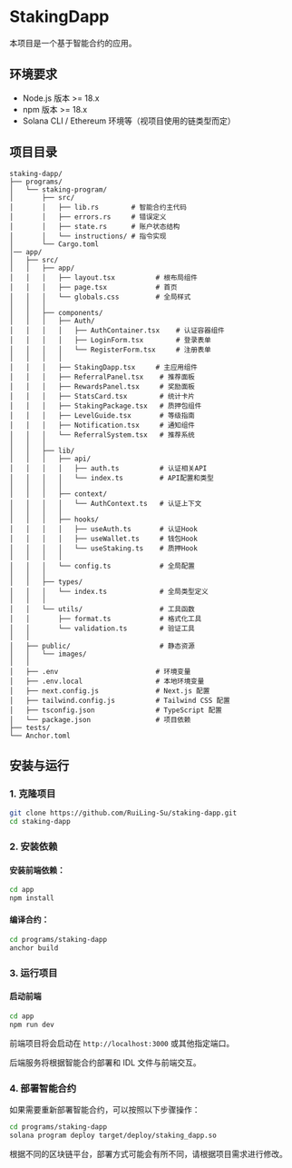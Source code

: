 

# StakingDapp

本项目是一个基于智能合约的应用。

## 环境要求

- Node.js 版本 >= 18.x
- npm 版本 >= 18.x
- Solana CLI / Ethereum 环境等（视项目使用的链类型而定）

## 项目目录

```
staking-dapp/
├── programs/
│   └── staking-program/
│       ├── src/
│       │   ├── lib.rs        # 智能合约主代码
│       │   ├── errors.rs     # 错误定义
│       │   ├── state.rs      # 账户状态结构
│       │   └── instructions/ # 指令实现
│       └── Cargo.toml
│── app/
│   ├── src/
│   │   ├── app/
│   │   │   ├── layout.tsx          # 根布局组件
│   │   │   ├── page.tsx            # 首页
│   │   │   └── globals.css         # 全局样式
│   │   │
│   │   ├── components/
│   │   │   ├── Auth/
│   │   │   │   ├── AuthContainer.tsx    # 认证容器组件
│   │   │   │   ├── LoginForm.tsx        # 登录表单
│   │   │   │   └── RegisterForm.tsx     # 注册表单
│   │   │   │
│   │   │   ├── StakingDapp.tsx     # 主应用组件
│   │   │   ├── ReferralPanel.tsx    # 推荐面板
│   │   │   ├── RewardsPanel.tsx     # 奖励面板
│   │   │   ├── StatsCard.tsx        # 统计卡片
│   │   │   ├── StakingPackage.tsx   # 质押包组件
│   │   │   ├── LevelGuide.tsx       # 等级指南
│   │   │   ├── Notification.tsx     # 通知组件
│   │   │   └── ReferralSystem.tsx   # 推荐系统
│   │   │
│   │   ├── lib/
│   │   │   ├── api/
│   │   │   │   ├── auth.ts          # 认证相关API
│   │   │   │   └── index.ts         # API配置和类型
│   │   │   │
│   │   │   ├── context/
│   │   │   │   └── AuthContext.ts   # 认证上下文
│   │   │   │
│   │   │   ├── hooks/
│   │   │   │   ├── useAuth.ts       # 认证Hook
│   │   │   │   ├── useWallet.ts     # 钱包Hook
│   │   │   │   └── useStaking.ts    # 质押Hook
│   │   │   │
│   │   │   └── config.ts            # 全局配置
│   │   │
│   │   ├── types/
│   │   │   └── index.ts             # 全局类型定义
│   │   │
│   │   └── utils/                   # 工具函数
│   │       ├── format.ts            # 格式化工具
│   │       └── validation.ts        # 验证工具
│   │
│   ├── public/                      # 静态资源
│   │   └── images/
│   │
│   ├── .env                        # 环境变量
│   ├── .env.local                  # 本地环境变量
│   ├── next.config.js              # Next.js 配置
│   ├── tailwind.config.js          # Tailwind CSS 配置
│   ├── tsconfig.json               # TypeScript 配置
│   └── package.json                # 项目依赖
├── tests/
└── Anchor.toml
```
## 安装与运行

### 1. 克隆项目

```bash
git clone https://github.com/RuiLing-Su/staking-dapp.git
cd staking-dapp
```

### 2. 安装依赖

#### 安装前端依赖：

```bash
cd app
npm install
```

#### 编译合约：

```bash
cd programs/staking-dapp
anchor build
```

### 3. 运行项目

#### 启动前端

```bash
cd app
npm run dev
```

前端项目将会启动在 `http://localhost:3000` 或其他指定端口。

后端服务将根据智能合约部署和 IDL 文件与前端交互。

### 4. 部署智能合约

如果需要重新部署智能合约，可以按照以下步骤操作：

```bash
cd programs/staking-dapp
solana program deploy target/deploy/staking_dapp.so
```

根据不同的区块链平台，部署方式可能会有所不同，请根据项目需求进行修改。
